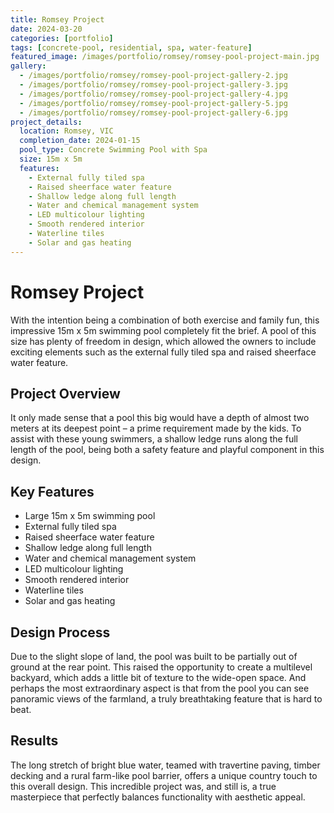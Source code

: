 ```yaml
---
title: Romsey Project
date: 2024-03-20
categories: [portfolio]
tags: [concrete-pool, residential, spa, water-feature]
featured_image: /images/portfolio/romsey/romsey-pool-project-main.jpg
gallery:
  - /images/portfolio/romsey/romsey-pool-project-gallery-2.jpg
  - /images/portfolio/romsey/romsey-pool-project-gallery-3.jpg
  - /images/portfolio/romsey/romsey-pool-project-gallery-4.jpg
  - /images/portfolio/romsey/romsey-pool-project-gallery-5.jpg
  - /images/portfolio/romsey/romsey-pool-project-gallery-6.jpg
project_details:
  location: Romsey, VIC
  completion_date: 2024-01-15
  pool_type: Concrete Swimming Pool with Spa
  size: 15m x 5m
  features:
    - External fully tiled spa
    - Raised sheerface water feature
    - Shallow ledge along full length
    - Water and chemical management system
    - LED multicolour lighting
    - Smooth rendered interior
    - Waterline tiles
    - Solar and gas heating
---
```


# Romsey Project

With the intention being a combination of both exercise and family fun, this impressive 15m x 5m swimming pool completely fit the brief. A pool of this size has plenty of freedom in design, which allowed the owners to include exciting elements such as the external fully tiled spa and raised sheerface water feature.

## Project Overview

It only made sense that a pool this big would have a depth of almost two meters at its deepest point – a prime requirement made by the kids. To assist with these young swimmers, a shallow ledge runs along the full length of the pool, being both a safety feature and playful component in this design.

## Key Features

- Large 15m x 5m swimming pool
- External fully tiled spa
- Raised sheerface water feature
- Shallow ledge along full length
- Water and chemical management system
- LED multicolour lighting
- Smooth rendered interior
- Waterline tiles
- Solar and gas heating

## Design Process

Due to the slight slope of land, the pool was built to be partially out of ground at the rear point. This raised the opportunity to create a multilevel backyard, which adds a little bit of texture to the wide-open space. And perhaps the most extraordinary aspect is that from the pool you can see panoramic views of the farmland, a truly breathtaking feature that is hard to beat.

## Results

The long stretch of bright blue water, teamed with travertine paving, timber decking and a rural farm-like pool barrier, offers a unique country touch to this overall design. This incredible project was, and still is, a true masterpiece that perfectly balances functionality with aesthetic appeal.
